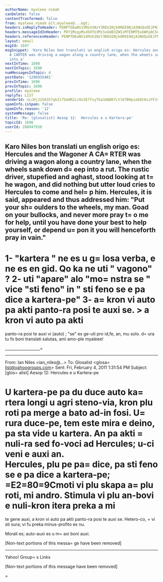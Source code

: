 ```yaml
---
authorName: myaleee nimah
canDelete: false
contentTrasformed: false
from: myaleee nimah &lt;myaleee@...&gt;
headers.inReplyToHeader: PENPTDEwNS1XMzU1NzY3REU2Njk0REE0QjA3NUQxOEJFNjBAcGh4LmdibD4=
headers.messageIdInHeader: PDY1MzgyMi45OTU3Mi5xbUB3ZWIxMTE0MTEubWFpbC5ncTEueWFob28uY29tPg==
headers.referencesHeader: PENPTDEwNS1XMzU1NzY3REU2Njk0REE0QjA3NUQxOEJFNjBAcGh4LmdibD4=
layout: email
msgId: 1697
msgSnippet: 'Karo Niles bon translati un english origo es: Hercules and the Wagoner
  A CARTER was driving a wagon along a country lane, when the wheels sank down deep
  into a'
nextInTime: 1698
nextInTopic: 1698
numMessagesInTopic: 4
postDate: '1296935481'
prevInTime: 1696
prevInTopic: 1696
profile: myaleee
replyTo: LIST
senderId: nLcHjJ2S6357qkZiTSmdR2icOn2E7fvyTGa10ADKfctl6fB9pieEQt6siFF2vvgNssMVGy9OS9lqvWbsemm3cCuBTpoU_cOJ
spamInfo.isSpam: false
spamInfo.reason: '12'
systemMessage: false
title: 'Re: [glosalist] Aesop 12:  Hercules e u Kartera-pe'
topicId: 1696
userId: 288947930
---
```


Karo Niles
bon translati
un english origo es:
Hercules and the Wagoner
A CA=
RTER was driving a wagon along a country lane, when the wheels sank down 
d=
eep into a rut. The rustic
driver, stupefied and aghast, stood looking at t=
he wagon, and did nothing but 
utter loud cries to Hercules to
come and hel=
p him. Hercules, it is said, appeared and thus addressed him: "Put 
your sh=
oulders to the wheels,
my man. Goad on your bullocks, and never more pray t=
o me for help, until you 
have done your best to help
yourself, or depend u=
pon it you will henceforth pray in vain."
-------
1- "kartera " ne es   u g=
losa verba, e ne es en gid. Qo ka ne uti " vagono" ?
2- uti "apare" alo "mo=
nstra se " vice "sti feno"  in " sti feno se e pa dice a 
kartera-pe"
3-  a=
 kron vi auto pa akti panto-ra posi te auxi se. >  a kron vi auto pa akti 
=
panto-ra posi te auxi vi  (auto) ; "se" es ge-uti pro id,fe, an, mu solo.
d=
ura tu fo boni translati
salutas, ami amo-ple myaleee!


__________________=
______________
From: Ian Niles <ian_niles@...>
To: Glosalist <glosa=
list@yahoogroups.com>
Sent: Fri, February 4, 2011 1:31:54 PM
Subject: [glos=
alist] Aesop 12:  Hercules e u Kartera-pe


U kartera-pe pa du duce auto ka=
rtera longi u agri steno-via, kron plu roti pa 
merge a bato ad-in fosi.  U=
 rura duce-pe, tem este mira e deino,  pa sta vide u 
kartera.  An pa akti =
nuli-ra sed fo-voci ad Hercules; u-ci veni e auxi an.  
Hercules, plu pe pa=
 dice, pa sti feno se e pa dice a kartera-pe; =E2=80=9Cmoti vi plu 
skapa a=
 plu roti, mi andro.  Stimula vi plu an-bovi e nuli-kron itera preka a mi 
=
te gene auxi, a kron vi auto pa akti panto-ra posi te auxi se.  Hetero-co, =
vi 
sti sura; vi fu preka minus-profito ex nu.

Morali es; auto-auxi es u m=
axi boni auxi.                           

[Non-text portions of this messa=
ge have been removed]



------------------------------------

Yahoo! Group=
s Links




      

[Non-text portions of this message have been removed]

=

